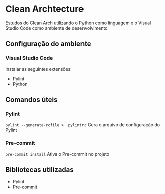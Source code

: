 # Clean Archtecture

Estudos do Clean Arch utilizando o Python como linguagem e o Visual Studio Code como ambiente de desenvolvimento

## Configuração do ambiente

### Visual Studio Code

Instalar as seguintes extensões:
- Pylint
- Python

## Comandos úteis

### Pylint

`pylint --generate-rcfile > .pylintrc`
Gera o arquivo de configuração do Pylint

### Pre-commit

`pre-commit install`
Ativa o Pre-commit no projeto

## Bibliotecas utilizadas

- Pylint
- Pre-commit


